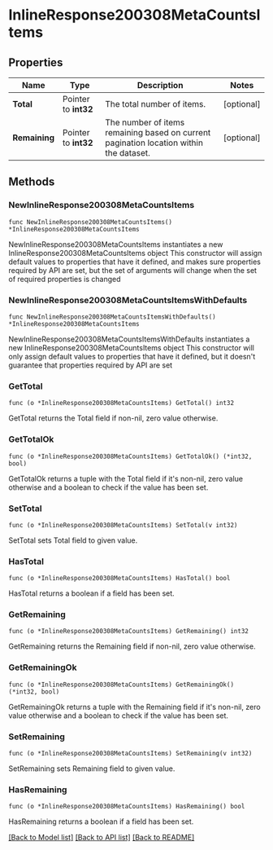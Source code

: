 # InlineResponse200308MetaCountsItems

## Properties

Name | Type | Description | Notes
------------ | ------------- | ------------- | -------------
**Total** | Pointer to **int32** | The total number of items. | [optional] 
**Remaining** | Pointer to **int32** | The number of items remaining based on current pagination location within the dataset. | [optional] 

## Methods

### NewInlineResponse200308MetaCountsItems

`func NewInlineResponse200308MetaCountsItems() *InlineResponse200308MetaCountsItems`

NewInlineResponse200308MetaCountsItems instantiates a new InlineResponse200308MetaCountsItems object
This constructor will assign default values to properties that have it defined,
and makes sure properties required by API are set, but the set of arguments
will change when the set of required properties is changed

### NewInlineResponse200308MetaCountsItemsWithDefaults

`func NewInlineResponse200308MetaCountsItemsWithDefaults() *InlineResponse200308MetaCountsItems`

NewInlineResponse200308MetaCountsItemsWithDefaults instantiates a new InlineResponse200308MetaCountsItems object
This constructor will only assign default values to properties that have it defined,
but it doesn't guarantee that properties required by API are set

### GetTotal

`func (o *InlineResponse200308MetaCountsItems) GetTotal() int32`

GetTotal returns the Total field if non-nil, zero value otherwise.

### GetTotalOk

`func (o *InlineResponse200308MetaCountsItems) GetTotalOk() (*int32, bool)`

GetTotalOk returns a tuple with the Total field if it's non-nil, zero value otherwise
and a boolean to check if the value has been set.

### SetTotal

`func (o *InlineResponse200308MetaCountsItems) SetTotal(v int32)`

SetTotal sets Total field to given value.

### HasTotal

`func (o *InlineResponse200308MetaCountsItems) HasTotal() bool`

HasTotal returns a boolean if a field has been set.

### GetRemaining

`func (o *InlineResponse200308MetaCountsItems) GetRemaining() int32`

GetRemaining returns the Remaining field if non-nil, zero value otherwise.

### GetRemainingOk

`func (o *InlineResponse200308MetaCountsItems) GetRemainingOk() (*int32, bool)`

GetRemainingOk returns a tuple with the Remaining field if it's non-nil, zero value otherwise
and a boolean to check if the value has been set.

### SetRemaining

`func (o *InlineResponse200308MetaCountsItems) SetRemaining(v int32)`

SetRemaining sets Remaining field to given value.

### HasRemaining

`func (o *InlineResponse200308MetaCountsItems) HasRemaining() bool`

HasRemaining returns a boolean if a field has been set.


[[Back to Model list]](../README.md#documentation-for-models) [[Back to API list]](../README.md#documentation-for-api-endpoints) [[Back to README]](../README.md)


